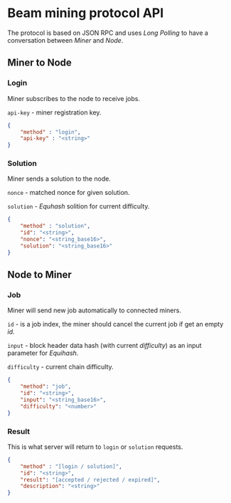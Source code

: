 # Beam mining protocol API

The protocol is based on JSON RPC and uses *Long Polling* to have a conversation between *Miner* and *Node*.

## Miner to Node

### Login
Miner subscribes to the node to receive jobs.

`api-key` - miner registration key.

``` json
{
    "method" : "login", 
    "api-key" : "<string>" 
}
```

### Solution
Miner sends a solution to the node.

`nonce` - matched nonce for given solution.

`solution` - *Equhash* solition for current difficulty.

``` json
{
    "method" : "solution", 
    "id": "<string>", 
    "nonce": "<string_base16>", 
    "solution": "<string_base16>"
}
```

## Node to Miner

### Job
Miner will send new job automatically to connected miners.

`id` - is a job index, the miner should cancel the current job if get an empty *id*.

`input` - block header data hash (with current *difficulty*) as an input parameter for *Equihash*.

`difficulty` - current chain difficulty.

``` json
{ 
    "method": "job", 
    "id": "<string>", 
    "input": "<string_base16>", 
    "difficulty": "<number>"
}
```

### Result

This is what server will return to `login` or `solution` requests.

``` json
{
    "method" : "[login / solution]", 
    "id": "<string>", 
    "result": "[accepted / rejected / expired]", 
    "description": "<string>"
}
```